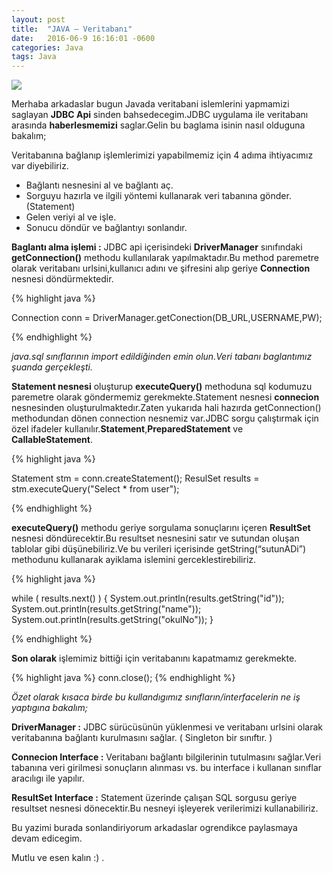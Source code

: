 ```yaml
---
layout: post
title:  "JAVA – Veritabanı"
date:   2016-06-9 16:16:01 -0600
categories: Java
tags: Java
---
```

![](../../images/jdbc.png)

Merhaba arkadaslar bugun Javada veritabani islemlerini yapmamizi saglayan **JDBC Api** sinden bahsedecegim.JDBC uygulama ile veritabanı arasında **haberlesmemizi** saglar.Gelin bu baglama isinin nasıl olduguna bakalım;

Veritabanına bağlanıp işlemlerimizi yapabilmemiz için 4 adıma ihtiyacımız var diyebiliriz.

* Bağlantı nesnesini al ve bağlantı aç.
* Sorguyu hazırla ve ilgili yöntemi kullanarak veri tabanına gönder.(Statement)
* Gelen veriyi al ve işle.
* Sonucu döndür ve bağlantıyı sonlandır.

**Baglantı alma işlemi :** JDBC api içerisindeki **DriverManager** sınıfındaki **getConnection()** methodu kullanılarak yapılmaktadır.Bu method paremetre olarak veritabanı urlsini,kullanıcı adını ve şifresini alıp geriye **Connection** nesnesi döndürmektedir.

{% highlight java %}

Connection conn = DriverManager.getConection(DB_URL,USERNAME,PW);

{% endhighlight %}

_java.sql sınıflarının import edildiğinden emin olun.Veri tabanı baglantımız şuanda gerçekleşti._

**Statement nesnesi** oluşturup **executeQuery()** methoduna sql kodumuzu paremetre olarak göndermemiz gerekmekte.Statement nesnesi **connecion** nesnesinden oluşturulmaktedır.Zaten yukarıda hali hazırda getConnection() methodundan dönen connection nesnemiz var.JDBC sorgu çalıştırmak için özel ifadeler kullanılır.**Statement**,**PreparedStatement** ve **CallableStatement**.

{% highlight java %}

Statement stm = conn.createStatement();
ResulSet results = stm.executeQuery("Select * from user");

{% endhighlight %}

**executeQuery()** methodu geriye sorgulama sonuçlarını içeren **ResultSet** nesnesi döndürecektir.Bu resultset nesnesini satır ve sutundan oluşan tablolar gibi düşünebiliriz.Ve bu verileri içerisinde getString(“sutunADi”) methodunu kullanarak ayiklama islemini gerceklestirebiliriz.

{% highlight java %}

 while ( results.next() ) {
 System.out.println(results.getString("id"));
 System.out.println(results.getString("name"));
 System.out.println(results.getString("okulNo"));
 }

{% endhighlight %}

**Son olarak** işlemimiz bittiği için veritabanını kapatmamız gerekmekte.

{% highlight java %}
conn.close();
{% endhighlight %}

_Özet olarak kısaca birde bu kullandıgımız sınıfların/interfacelerin ne iş yaptıgına bakalım;_

**DriverManager :** JDBC sürücüsünün yüklenmesi ve veritabanı urlsini olarak veritabanına bağlantı kurulmasını sağlar. ( Singleton bir sınıftır. )

**Connecion Interface :** Veritabanı bağlantı bilgilerinin tutulmasını sağlar.Veri tabanına veri girilmesi sonuçların alınması vs. bu interface i kullanan sınıflar aracılıgı ile yapılır.

**ResultSet Interface :** Statement üzerinde çalışan SQL sorgusu geriye resultset nesnesi dönecektir.Bu nesneyi işleyerek verilerimizi kullanabiliriz.

Bu yazimi burada sonlandiriyorum arkadaslar ogrendikce paylasmaya devam edicegim.

Mutlu ve esen kalın :) .
